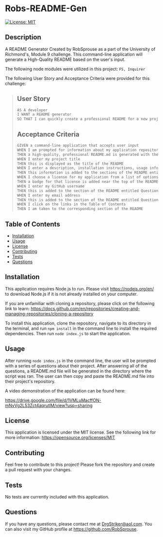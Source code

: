 # Robs-README-Gen
[![License: MIT](https://img.shields.io/badge/License-MIT-yellow.svg)](https://opensource.org/licenses/MIT)

## Description

A README Generator Created by RobSprouse as a part of the University of Richmond's, Module 9 challenge. This command-line application will generate a High-Quality README based on the user's input.

The following node modules were utilized in this project:
`FS,
Inquirer`

The following User Story and Acceptance Criteria were provided for this challenge:

>## User Story
>
>```md
>AS A developer
>I WANT a README generator
>SO THAT I can quickly create a professional README for a new project
>```
>
>## Acceptance Criteria
>
>```md
>GIVEN a command-line application that accepts user input
>WHEN I am prompted for information about my application repository
>THEN a high-quality, professional README.md is generated with the title of my project and sections entitled Description, Table of Contents, Installation, Usage, License, Contributing, Tests, and Questions
>WHEN I enter my project title
>THEN this is displayed as the title of the README
>WHEN I enter a description, installation instructions, usage information, contribution guidelines, and test instructions
>THEN this information is added to the sections of the README entitled Description, Installation, Usage, Contributing, and Tests
>WHEN I choose a license for my application from a list of options
>THEN a badge for that license is added near the top of the README and a notice is added to the section of the README entitled License that explains which license the application is covered under
>WHEN I enter my GitHub username
>THEN this is added to the section of the README entitled Questions, with a link to my GitHub profile
>WHEN I enter my email address
>THEN this is added to the section of the README entitled Questions, with instructions on how to reach me with additional questions
>WHEN I click on the links in the Table of Contents
>THEN I am taken to the corresponding section of the README
>```

## Table of Contents

- [Installation](#installation)
- [Usage](#usage)
- [License](#license)
- [Contributing](#contributing)
- [Tests](#tests)
- [Questions](#questions)

## Installation

This application requires Node.js to run. Please visit https://nodejs.org/en/ to download Node.js if it is not already installed on your computer.

If you are unfamiliar with cloning a repository, please click on the following link to learn: https://docs.github.com/en/repositories/creating-and-managing-repositories/cloning-a-repository

To install this application, clone the repository, navigate to its directory in the terminal, and run `npm install` in the command line to install the required dependencies. Then run `node index.js` to start the application.

## Usage

After running `node index.js` in the command line, the user will be prompted with a series of questions about their project. After answering all of the questions, a README.md file will be generated in the directory where the script was ran. The user can then copy and paste the README.md file into their project's repository.

A video demonstration of the application can be found here:

https://drive.google.com/file/d/1VMLuMacffON-mNvVg2L53Zct4aqrutlM/view?usp=sharing

## License
   
This application is licensed under the MIT license. See the following link for more information: https://opensource.org/licenses/MIT
   

## Contributing

Feel free to contribute to this project! Please fork the repository and create a pull request with your changes.

## Tests

No tests are currently included with this application.

## Questions

If you have any questions, please contact me at DrgStriker@aol.com. You can also visit my GitHub profile at https://github.com/RobSprouse.
